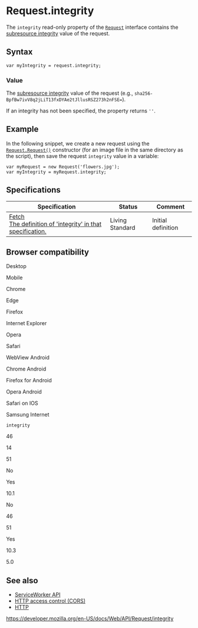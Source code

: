 Request.integrity
=================

The `integrity` read-only property of the [`Request`](../request) interface contains the [subresource integrity](https://developer.mozilla.org/en-US/docs/Web/Security/Subresource_Integrity) value of the request.

Syntax
------

    var myIntegrity = request.integrity;

### Value

The [subresource integrity](https://developer.mozilla.org/en-US/docs/Web/Security/Subresource_Integrity) value of the request (e.g., `sha256-BpfBw7ivV8q2jLiT13fxDYAe2tJllusRSZ273h2nFSE=`).

If an integrity has not been specified, the property returns `''`.

Example
-------

In the following snippet, we create a new request using the [`Request.Request()`](request) constructor (for an image file in the same directory as the script), then save the request `integrity` value in a variable:

    var myRequest = new Request('flowers.jpg');
    var myIntegrity = myRequest.integrity;

Specifications
--------------

<table><thead><tr class="header"><th>Specification</th><th>Status</th><th>Comment</th></tr></thead><tbody><tr class="odd"><td><a href="https://fetch.spec.whatwg.org/#dom-request-integrity">Fetch<br />
<span class="small">The definition of 'integrity' in that specification.</span></a></td><td><span class="spec-living">Living Standard</span></td><td>Initial definition</td></tr></tbody></table>

Browser compatibility
---------------------

Desktop

Mobile

Chrome

Edge

Firefox

Internet Explorer

Opera

Safari

WebView Android

Chrome Android

Firefox for Android

Opera Android

Safari on IOS

Samsung Internet

`integrity`

46

14

51

No

Yes

10.1

No

46

51

Yes

10.3

5.0

See also
--------

-   [ServiceWorker API](../service_worker_api)
-   [HTTP access control (CORS)](https://developer.mozilla.org/en-US/docs/Web/HTTP/CORS)
-   [HTTP](https://developer.mozilla.org/en-US/docs/Web/HTTP)

<a href="https://developer.mozilla.org/en-US/docs/Web/API/Request/integrity" class="_attribution-link">https://developer.mozilla.org/en-US/docs/Web/API/Request/integrity</a>
